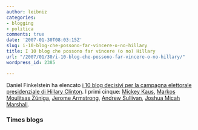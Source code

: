 ```yaml
---
author: leibniz
categories:
- blogging
- politica
comments: true
date: '2007-01-30T08:03:15Z'
slug: i-10-blog-che-possono-far-vincere-o-no-hillary
title: I 10 blog che possono far vincere (o no) Hillary
url: "/2007/01/30/i-10-blog-che-possono-far-vincere-o-no-hillary/"
wordpress_id: 2385

---
```

Daniel Finkelstein ha elencato [i 10 blog decisivi per la campagna elettorale presidenziale di Hillary Clinton](http://timesonline.typepad.com/comment/2007/01/the_10_bloggers.html). I primi cinque: [Mickey Kaus](http://www.slate.com/id/2158010/fr/flyout), [Markos Moulitsas Zúniga](http://www.dailykos.com/), [Jerome Armstrong](http://www.mydd.com/), [Andrew Sullivan](http://time.blogs.com/daily_dish/), [Joshua Micah Marshall](http://www.talkingpointsmemo.com/).


### Times blogs
